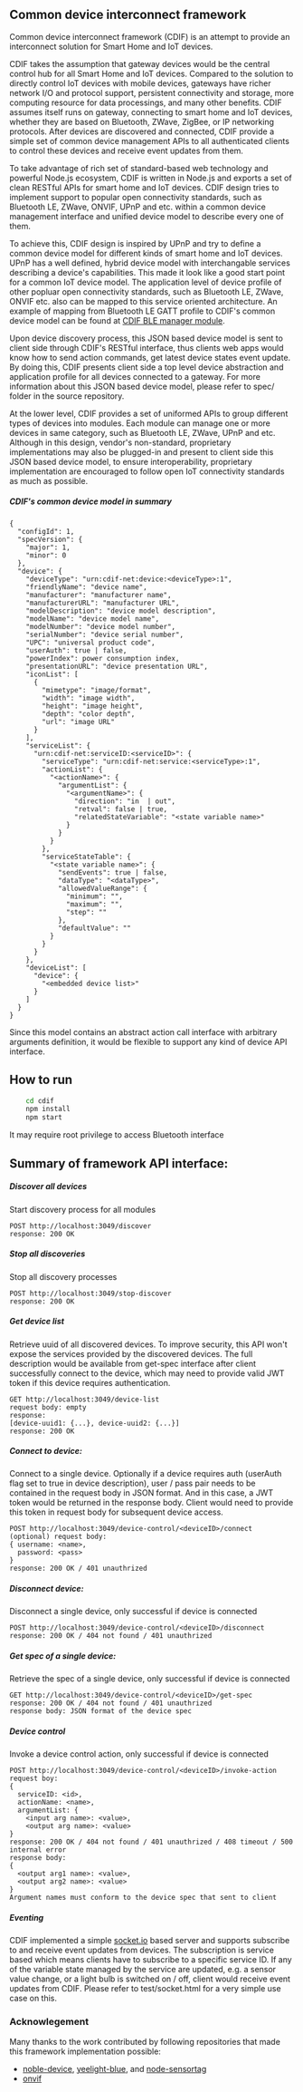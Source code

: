Common device interconnect framework
------------

Common device interconnect framework (CDIF) is an attempt to provide an interconnect solution for Smart Home and IoT devices.

CDIF takes the assumption that gateway devices would be the central control hub for all Smart Home and IoT devices. Compared to the solution to directly control IoT devices with mobile devices, gateways have richer network I/O and protocol support, persistent connectivity and storage, more computing resource for data processings, and many other benefits. CDIF assumes itself runs on gateway, connecting to smart home and IoT devices, whether they are based on Bluetooth, ZWave, ZigBee, or IP networking protocols. After devices are discovered and connected, CDIF provide a simple set of common device management APIs to all authenticated clients to control these devices and receive event updates from them.

To take advantage of rich set of standard-based web technology and powerful Node.js ecosystem, CDIF is written in Node.js and exports a set of clean RESTful APIs for smart home and IoT devices. CDIF design tries to implement support to popular open connectivity standards, such as Bluetooth LE, ZWave, ONVIF, UPnP  and etc. within a common device management interface and unified device model to describe every one of them.

To achieve this, CDIF design is inspired by UPnP and try to define a common device model for different kinds of smart home and IoT devices. UPnP has a well defined, hybrid device model with interchangable services describing a device's capabilities. This made it look like a good start point for a common IoT device model. The application level of device profile of other popluar open connectivity standards, such as Bluetooth LE, ZWave, ONVIF etc. also can be mapped to this service oriented architecture. An example of mapping from Bluetooth LE GATT profile to CDIF's common device model can be found at [CDIF BLE manager module](https://github.com/out4b/cdif-ble-manager).

Upon device discovery process, this JSON based device model is sent to client side through CDIF's RESTful interface, thus clients web apps would know how to send action commands, get latest device states event update. By doing this, CDIF presents client side a top level device abstraction and application profile for all devices connected to a gateway. For more information about this JSON based device model, please refer to spec/ folder in the source repository.

At the lower level, CDIF provides a set of uniformed APIs to group different types of devices into modules. Each module can manage one or more devices in same category, such as Bluetooth LE, ZWave, UPnP and etc. Although in this design, vendor's non-standard, proprietary implementations may also be plugged-in and present to client side this JSON based device model, to ensure interoperability, proprietary implementation are encouraged to follow open IoT connectivity standards as much as possible.

##### CDIF's common device model in summary
    {
      "configId": 1,
      "specVersion": {
        "major": 1,
        "minor": 0
      },
      "device": {
        "deviceType": "urn:cdif-net:device:<deviceType>:1",
        "friendlyName": "device name",
        "manufacturer": "manufacturer name",
        "manufacturerURL": "manufacturer URL",
        "modelDescription": "device model description",
        "modelName": "device model name",
        "modelNumber": "device model number",
        "serialNumber": "device serial number",
        "UPC": "universal product code",
        "userAuth": true | false,
        "powerIndex": power consumption index,
        "presentationURL": "device presentation URL",
        "iconList": [
          {
            "mimetype": "image/format",
            "width": "image width",
            "height": "image height",
            "depth": "color depth",
            "url": "image URL"
          }
        ],
        "serviceList": {
          "urn:cdif-net:serviceID:<serviceID>": {
            "serviceType": "urn:cdif-net:service:<serviceType>:1",
            "actionList": {
              "<actionName>": {
                "argumentList": {
                  "<argumentName>": {
                    "direction": "in  | out",
                    "retval": false | true,
                    "relatedStateVariable": "<state variable name>"
                  }
                }
              }
            },
            "serviceStateTable": {
              "<state variable name>": {
                "sendEvents": true | false,
                "dataType": "<dataType>",
                "allowedValueRange": {
                  "minimum": "",
                  "maximum": "",
                  "step": ""
                },
                "defaultValue": ""
              }
            }
          }
        },
        "deviceList": [
          "device": {
            "<embedded device list>"
          }
        ]
      }
    }
Since this model contains an abstract action call interface with arbitrary arguments definition, it would be flexible to support any kind of device API interface.

How to run
----------
```sh
    cd cdif
    npm install
    npm start
```
It may require root privilege to access Bluetooth interface

Summary of framework API interface:
-----------------------------------

##### Discover all devices
Start discovery process for all modules

    POST http://localhost:3049/discover
    response: 200 OK

##### Stop all discoveries
Stop all discovery processes

    POST http://localhost:3049/stop-discover
    response: 200 OK

##### Get device list
Retrieve uuid of all discovered devices. To improve security, this API won't expose the services provided by the discovered devices. The full description would be available from get-spec interface after client successfully connect to the device, which may need to provide valid JWT token if this device requires authentication.

    GET http://localhost:3049/device-list
    request body: empty
    response:
    [device-uuid1: {...}, device-uuid2: {...}]
    response: 200 OK

##### Connect to device:
Connect to a single device. Optionally if a device requires auth (userAuth flag set to true in device description), user / pass pair needs to be contained in the request body in JSON format. And in this case, a JWT token would be returned in the response body. Client would need to provide this token in request body for subsequent device access.

    POST http://localhost:3049/device-control/<deviceID>/connect
    (optional) request body:
    { username: <name>,
      password: <pass>
    }
    response: 200 OK / 401 unauthrized

##### Disconnect device:
Disconnect a single device, only successful if device is connected

    POST http://localhost:3049/device-control/<deviceID>/disconnect
    response: 200 OK / 404 not found / 401 unauthrized

##### Get spec of a single device:
Retrieve the spec of a single device, only successful if device is connected

    GET http://localhost:3049/device-control/<deviceID>/get-spec
    response: 200 OK / 404 not found / 401 unauthrized
    response body: JSON format of the device spec

##### Device control
Invoke a device control action, only successful if device is connected

    POST http://localhost:3049/device-control/<deviceID>/invoke-action
    request boy:
    {
      serviceID: <id>,
      actionName: <name>,
      argumentList: {
        <input arg name>: <value>,
        <output arg name>: <value>
    }
    response: 200 OK / 404 not found / 401 unauthrized / 408 timeout / 500 internal error
    response body:
    {
      <output arg1 name>: <value>,
      <output arg2 name>: <value>
    }
    Argument names must conform to the device spec that sent to client


##### Eventing
CDIF implemented a simple [socket.io](socket.io) based server and supports subscribe to and receive event updates from devices. The subscription is service based which means clients have to subscribe to a specific service ID. If any of the variable state managed by the service are updated, e.g. a sensor value change, or a light bulb is switched on / off, client would receive event updates from CDIF. Please refer to test/socket.html for a very simple use case on this.

### Acknowlegement
Many thanks to the work contributed by following repositories that made this framework implementation possible:

* [noble-device](https://github.com/sandeepmistry/noble-device), [yeelight-blue](https://github.com/sandeepmistry/node-yeelight-blue), and [node-sensortag](https://github.com/sandeepmistry/node-sensortag)
* [onvif](https://github.com/agsh/onvif)
